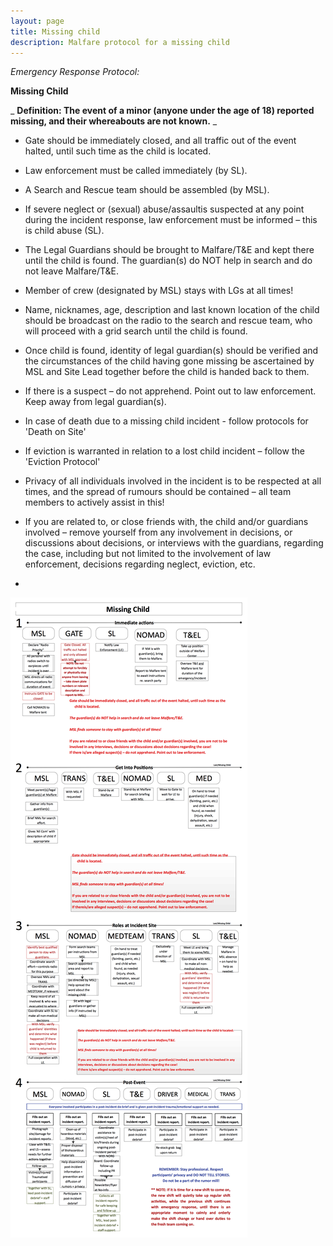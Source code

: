 ```yaml
---
layout: page
title: Missing child
description: Malfare protocol for a missing child
---
```

_Emergency Response Protocol:_

**Missing Child**

_ **Definition: The event of a minor (anyone under the age of 18) reported missing, and their whereabouts are not known.** _

- Gate should be immediately closed, and all traffic out of the event halted, until such time as the child is located.
- Law enforcement must be called immediately (by SL).
- A Search and Rescue team should be assembled (by MSL).
- If severe neglect or (sexual) abuse/assaultis suspected at any point during the incident response, law enforcement must be informed – this is child abuse (SL).
- The Legal Guardians should be brought to Malfare/T&E and kept there until the child is found. The guardian(s) do NOT help in search and do not leave Malfare/T&E.
- Member of crew (designated by MSL) stays with LGs at all times!
- Name, nicknames, age, description and last known location of the child should be broadcast on the radio to the search and rescue team, who will proceed with a grid search until the child is found.

- Once child is found, identity of legal guardian(s) should be verified and the circumstances of the child having gone missing be ascertained by MSL and Site Lead together before the child is handed back to them.
- If there is a suspect – do not apprehend. Point out to law enforcement. Keep away from legal guardian(s).
- In case of death due to a missing child incident - follow protocols for 'Death on Site'
- If eviction is warranted in relation to a lost child incident – follow the 'Eviction Protocol'
- Privacy of all individuals involved in the incident is to be respected at all times, and the spread of rumours should be contained – all team members to actively assist in this!
- If you are related to, or close friends with, the child and/or guardians involved – remove yourself from any involvement in decisions, or discussions about decisions, or interviews with the guardians, regarding the case, including but not limited to the involvement of law enforcement, decisions regarding neglect, eviction, etc.
- 

![Lost or missing child](img/lmc.png "Lost or missing child")
­­­
